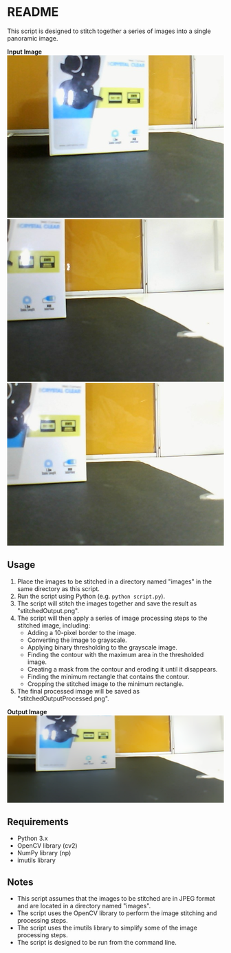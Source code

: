 README
======

This script is designed to stitch together a series of images into a single panoramic image.

**Input Image**
![Input Image](images/WIN_20240604_12_26_55_Pro.jpg)
![Input Image](images/WIN_20240604_12_27_00_Pro.jpg)
![Input Image](images/WIN_20240604_12_26_57_Pro.jpg)

Usage
-----

1. Place the images to be stitched in a directory named "images" in the same directory as this script.
2. Run the script using Python (e.g. `python script.py`).
3. The script will stitch the images together and save the result as "stitchedOutput.png".
4. The script will then apply a series of image processing steps to the stitched image, including:
   - Adding a 10-pixel border to the image.
   - Converting the image to grayscale.
   - Applying binary thresholding to the grayscale image.
   - Finding the contour with the maximum area in the thresholded image.
   - Creating a mask from the contour and eroding it until it disappears.
   - Finding the minimum rectangle that contains the contour.
   - Cropping the stitched image to the minimum rectangle.
5. The final processed image will be saved as "stitchedOutputProcessed.png".

**Output Image**
![Output Image](stitchedOutputProcessed.png)

Requirements
------------

* Python 3.x
* OpenCV library (cv2)
* NumPy library (np)
* imutils library

Notes
-----

* This script assumes that the images to be stitched are in JPEG format and are located in a directory named "images".
* The script uses the OpenCV library to perform the image stitching and processing steps.
* The script uses the imutils library to simplify some of the image processing steps.
* The script is designed to be run from the command line.